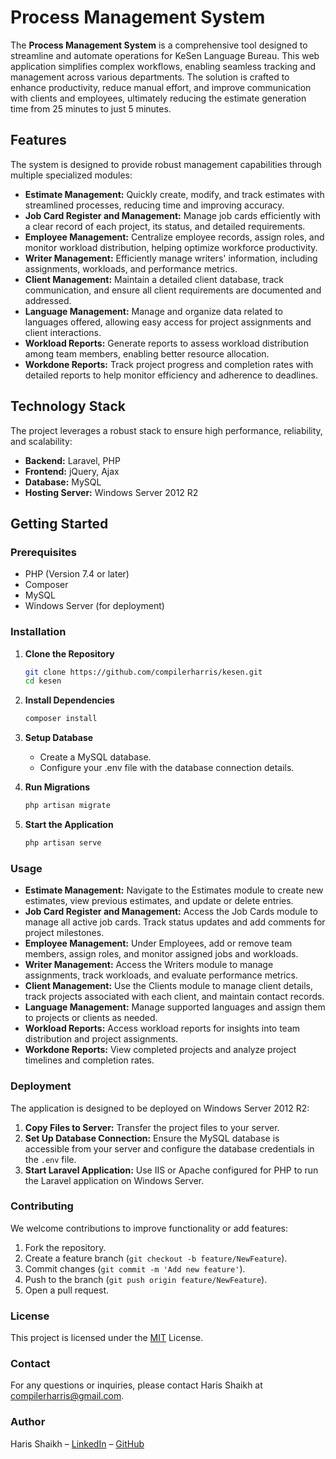 # Process Management System

The **Process Management System** is a comprehensive tool designed to streamline and automate operations for KeSen Language Bureau. This web application simplifies complex workflows, enabling seamless tracking and management across various departments. The solution is crafted to enhance productivity, reduce manual effort, and improve communication with clients and employees, ultimately reducing the estimate generation time from 25 minutes to just 5 minutes.

## Features
The system is designed to provide robust management capabilities through multiple specialized modules:

- **Estimate Management:** Quickly create, modify, and track estimates with streamlined processes, reducing time and improving accuracy.
- **Job Card Register and Management:** Manage job cards efficiently with a clear record of each project, its status, and detailed requirements.
- **Employee Management:** Centralize employee records, assign roles, and monitor workload distribution, helping optimize workforce productivity.
- **Writer Management:** Efficiently manage writers' information, including assignments, workloads, and performance metrics.
- **Client Management:** Maintain a detailed client database, track communication, and ensure all client requirements are documented and addressed.
- **Language Management:** Manage and organize data related to languages offered, allowing easy access for project assignments and client interactions.
- **Workload Reports:** Generate reports to assess workload distribution among team members, enabling better resource allocation.
- **Workdone Reports:** Track project progress and completion rates with detailed reports to help monitor efficiency and adherence to deadlines.

## Technology Stack
The project leverages a robust stack to ensure high performance, reliability, and scalability:
- **Backend:** Laravel, PHP
- **Frontend:** jQuery, Ajax
- **Database:** MySQL
- **Hosting Server:** Windows Server 2012 R2

## Getting Started
### Prerequisites
- PHP (Version 7.4 or later)
- Composer
- MySQL
- Windows Server (for deployment)

### Installation
1. **Clone the Repository**  
   ```bash
   git clone https://github.com/compilerharris/kesen.git
   cd kesen

2. **Install Dependencies**  
   ```bash
   composer install

3. **Setup Database**  
    - Create a MySQL database.
    - Configure your .env file with the database connection details.

4. **Run Migrations**  
   ```bash
   php artisan migrate

5. **Start the Application**  
   ```bash
   php artisan serve

### Usage
 - **Estimate Management:** Navigate to the Estimates module to create new estimates, view previous estimates, and update or delete entries.
 - **Job Card Register and Management:** Access the Job Cards module to manage all active job cards. Track status updates and add comments for project milestones.
 - **Employee Management:** Under Employees, add or remove team members, assign roles, and monitor assigned jobs and workloads.
 - **Writer Management:** Access the Writers module to manage assignments, track workloads, and evaluate performance metrics.
 - **Client Management:** Use the Clients module to manage client details, track projects associated with each client, and maintain contact records.
 - **Language Management:** Manage supported languages and assign them to projects or clients as needed.
 - **Workload Reports:** Access workload reports for insights into team distribution and project assignments.
 - **Workdone Reports:** View completed projects and analyze project timelines and completion rates.

### Deployment
The application is designed to be deployed on Windows Server 2012 R2:
1. **Copy Files to Server:** Transfer the project files to your server.
2. **Set Up Database Connection:** Ensure the MySQL database is accessible from your server and configure the database credentials in the ```.env``` file.
3. **Start Laravel Application:** Use IIS or Apache configured for PHP to run the Laravel application on Windows Server.

### Contributing
We welcome contributions to improve functionality or add features:
1. Fork the repository.
2. Create a feature branch (```git checkout -b feature/NewFeature```).
3. Commit changes (```git commit -m 'Add new feature'```).
4. Push to the branch (```git push origin feature/NewFeature```).
5. Open a pull request.

### License
This project is licensed under the [MIT](https://opensource.org/licenses/MIT) License.

### Contact
For any questions or inquiries, please contact Haris Shaikh at compilerharris@gmail.com.

### Author
Haris Shaikh – [LinkedIn](https://www.linkedin.com/in/compilerharris) – [GitHub](https://github.com/compilerharris)